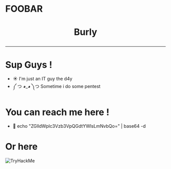 # FOOBAR

# <p align="center">Burly</p>
<hr>

# Sup Guys !
- ☀ I'm just an IT guy the d4y
- ༼ つ ◕_◕ ༽つ Sometime i do some pentest 

# You can reach me here !
- 📧 echo "ZGlldWplc3Vzb3VpQGdtYWlsLmNvbQo=" | base64 -d

# Or here
<img src="https://tryhackme-badges.s3.amazonaws.com/Attila21.png" alt="TryHackMe">


